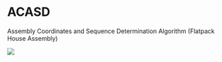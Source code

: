 # ACASD

Assembly Coordinates and Sequence Determination Algorithm (Flatpack House Assembly)

![](https://raw.githubusercontent.com/yifangaorepo/ACASD/master/1.png) 
